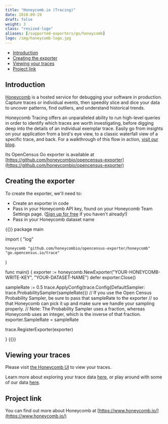 ```yaml
---
title: "Honeycomb.io (Tracing)"
date: 2018-09-19
draft: false
weight: 3
class: "resized-logo"
aliases: [/supported-exporters/go/honeycomb]
logo: /img/honeycomb-logo.jpg
---
```


- [Introduction](#introduction)
- [Creating the exporter](#creating-the-exporter)
- [Viewing your traces](#viewing-your-traces)
- [Project link](#project-link)

## Introduction

[Honeycomb](www.honeycomb.io) is a hosted service for debugging your software in production. Capture traces or individual events, then speedily slice and dice your data to uncover patterns, find outliers, and understand historical trends.

Honeycomb Tracing offers an unparalleled ability to run high-level queries in order to identify which traces are worth investigating, before digging deep into the details of an individual exemplar trace. Easily go from insights on your application from a bird's eye view, to a classic waterfall view of a specific trace, and back. For a walkthrough of this flow in action, [visit our blog](https://www.honeycomb.io/blog/2018/07/there-and-back-again-a-honeycomb-tracing-story/).

Its OpenCensus Go exporter is available at [https://github.com/honeycombio/opencensus-exporter](https://github.com/honeycombio/opencensus-exporter)

## Creating the exporter

To create the exporter, we'll need to:

- Create an exporter in code
- Pass in your Honeycomb API key, found on your Honeycomb Team Settings page. ([Sign up for free](https://ui.honeycomb.io/signup) if you haven’t already!)
- Pass in your Honeycomb dataset name

{{<highlight go>}}
package main

import (
"log"

    honeycomb "github.com/honeycombio/opencensus-exporter/honeycomb"
    "go.opencensus.io/trace"

)

func main() {
exporter := honeycomb.NewExporter("YOUR-HONEYCOMB-WRITE-KEY", "YOUR-DATASET-NAME")
defer exporter.Close()

sampleRate := 0.5
trace.ApplyConfig(trace.Config{DefaultSampler: trace.ProbabilitySampler(sampleRate)})
// If you use the Open Census Probability Sampler, be sure to pass that sampleRate to the exporter
// so that Honeycomb can pick it up and make sure we handle your sampling properly.
// Note: The Probability Sampler uses a fraction, whereas Honeycomb uses an integer, which is the inverse of that fraction.
exporter.SampleRate = sampleRate

trace.RegisterExporter(exporter)

}
{{</highlight>}}

## Viewing your traces

Please visit [the Honeycomb UI](https://ui.honeycomb.io/) to view your traces.

Learn more about exploring your trace data [here](https://docs.honeycomb.io/working-with-data/tracing/explore-trace-data/), or play around with some of our data [here](play.honeycomb.io/tracing).

## Project link

You can find out more about Honeycomb at [https://www.honeycomb.io/](https://www.honeycomb.io/)

